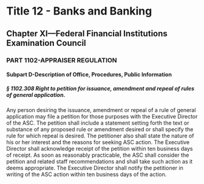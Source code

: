 
# Title 12 - Banks and Banking
## Chapter XI—Federal Financial Institutions Examination Council
### PART 1102-APPRAISER REGULATION
#### Subpart D-Description of Office, Procedures, Public Information
##### § 1102.308 Right to petition for issuance, amendment and repeal of rules of general application.

Any person desiring the issuance, amendment or repeal of a rule of general application may file a petition for those purposes with the Executive Director of the ASC. The petition shall include a statement setting forth the text or substance of any proposed rule or amendment desired or shall specify the rule for which repeal is desired. The petitioner also shall state the nature of his or her interest and the reasons for seeking ASC action. The Executive Director shall acknowledge receipt of the petition within ten business days of receipt. As soon as reasonably practicable, the ASC shall consider the petition and related staff recommendations and shall take such action as it deems appropriate. The Executive Director shall notify the petitioner in writing of the ASC action within ten business days of the action.
